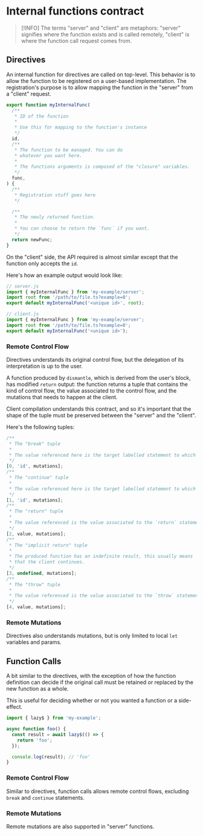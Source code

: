 # Internal functions contract

> [!INFO]
> The terms "server" and "client" are metaphors: "server" signifies where the function exists and is called
> remotely, "client" is where the function call request comes from.

## Directives

An internal function for directives are called on top-level. This behavior is to allow the function to be registered on a user-based implementation. The registration's purpose is to allow mapping the function in the "server" from a "client" request.

```js
export function myInternalFunc(
  /**
   * ID of the function
   * 
   * Use this for mapping to the function's instance
   */
  id,
  /**
   * The function to be managed. You can do
   * whatever you want here.
   * 
   * The functions arguments is composed of the "closure" variables.
   */
  func,
) {
  /**
   * Registration stuff goes here
   */

  /**
   * The newly returned function.
   * 
   * You can choose to return the `func` if you want.
   */
  return newFunc;
}
```

On the "client" side, the API required is almost similar except that the function only accepts the `id`.

Here's how an example output would look like:

```js
// server.js
import { myInternalFunc } from 'my-example/server';
import root from '/path/to/file.ts?example=0';
export default myInternalFunc('<unique id>', root);

// client.js
import { myInternalFunc } from 'my-example/server';
import root from '/path/to/file.ts?example=0';
export default myInternalFunc('<unique id>');
```

### Remote Control Flow

Directives understands its original control flow, but the delegation of its interpretation is up to the user. 

A function produced by `dismantle`, which is derived from the user's block, has modified `return` output: the function returns a tuple that contains the kind of control flow, the value associated to the control flow, and the mutations that needs to happen at the client.

Client compilation understands this contract, and so it's important that the shape of the tuple must be preserved between the "server" and the "client".

Here's the following tuples:

```js
/**
 * The "break" tuple
 * 
 * The value referenced here is the target labelled statement to which it must break out of.
 */
[0, 'id', mutations];
/**
 * The "continue" tuple
 * 
 * The value referenced here is the target labelled statement to which it must jump to.
 */
[1, 'id', mutations];
/**
 * The "return" tuple
 * 
 * The value referenced is the value associated to the `return` statement
 */
[2, value, mutations];
/**
 * The "implicit return" tuple
 * 
 * The produced function has an indefinite result, this usually means
 * that the client continues.
 */
[3, undefined, mutations];
/**
 * The "throw" tuple
 * 
 * The value referenced is the value associated to the `throw` statement.
 */
[4, value, mutations];
```

### Remote Mutations

Directives also understands mutations, but is only limited to local `let` variables and params.

## Function Calls

A bit similar to the directives, with the exception of how the function definition can decide
if the original call must be retained or replaced by the new function as a whole.

This is useful for deciding whether or not you wanted a function or a side-effect.

```js
import { lazy$ } from 'my-example';

async function foo() {
  const result = await lazy$(() => {
    return 'foo';
  });

  console.log(result); // 'foo'
}
```

### Remote Control Flow

Similar to directives, function calls allows remote control flows, excluding `break` and `continue` statements.

### Remote Mutations

Remote mutations are also supported in "server" functions.
